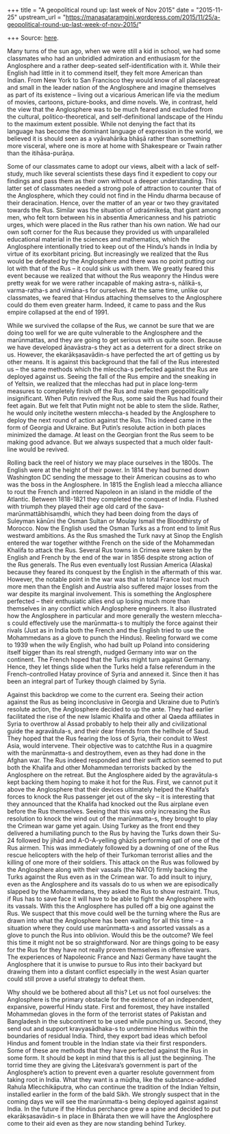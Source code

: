 +++
title = "A geopolitical round up: last week of Nov 2015"
date = "2015-11-25"
upstream_url = "https://manasataramgini.wordpress.com/2015/11/25/a-geopolitical-round-up-last-week-of-nov-2015/"

+++
Source: [here](https://manasataramgini.wordpress.com/2015/11/25/a-geopolitical-round-up-last-week-of-nov-2015/).

Many turns of the sun ago, when we were still a kid in school, we had some classmates who had an unbridled admiration and enthusiasm for the Anglosphere and a rather deep-seated self-identification with it. While their English had little in it to commend itself, they felt more American than Indian. From New York to San Francisco they would know of all placesgreat and small in the leader nation of the Anglosphere and imagine themselves as part of its existence – living out a vicarious American life via the medium of movies, cartoons, picture-books, and dime novels. We, in contrast, held the view that the Anglosphere was to be much feared and excluded from the cultural, politico-theoretical, and self-definitional landscape of the Hindu to the maximum extent possible. While not denying the fact that its language has become the dominant language of expression in the world, we believed it is should seen as a vyāvahārika bhāṣā rather than something more visceral, where one is more at home with Shakespeare or Twain rather than the itihāsa-purāṇa.

Some of our classmates came to adopt our views, albeit with a lack of self-study, much like several scientists these days find it expedient to copy our findings and pass them as their own without a deeper understanding. This latter set of classmates needed a strong pole of attraction to counter that of the Anglosphere, which they could not find in the Hindu dharma because of their deracination. Hence, over the matter of an year or two they gravitated towards the Rus. Similar was the situation of udraśmikeśa, that giant among men, who felt torn between his in absentia Americanness and his patriotic urges, which were placed in the Rus rather than his own nation. We had our own soft corner for the Rus because they provided us with unparalleled educational material in the sciences and mathematics, which the Anglosphere intentionally tried to keep out of the Hindu’s hands in India by virtue of its exorbitant pricing. But increasingly we realized that the Rus would be defeated by the Anglosphere and there was no point putting our lot with that of the Rus – it could sink us with them. We greatly feared this event because we realized that without the Rus weaponry the Hindus were pretty weak for we were rather incapable of making astra-s, nālikā-s, varma-ratha-s and vimāna-s for ourselves. At the same time, unlike our classmates, we feared that Hindus attaching themselves to the Anglosphere could do them even greater harm. Indeed, it came to pass and the Rus empire collapsed at the end of 1991.

While we survived the collapse of the Rus, we cannot be sure that we are doing too well for we are quite vulnerable to the Anglosphere and the marūnmattas, and they are going to get serious with us quite soon. Because we have developed āṇavāstra-s they act as a deterrent for a direct strike on us. However, the ekarākṣasavādin-s have perfected the art of getting us by other means. It is against this background that the fall of the Rus interested us – the same methods which the mleccha-s perfected against the Rus are deployed against us. Seeing the fall of the Rus empire and the sneaking in of Yeltsin, we realized that the mlecchas had put in place long-term measures to completely finish off the Rus and make them geopolitically insignificant. When Putin revived the Rus, some said the Rus had found their feet again. But we felt that Putin might not be able to stem the slide. Rather, he would only incitethe western mleccha-s headed by the Anglosphere to deploy the next round of action against the Rus. This indeed came in the form of Georgia and Ukraine. But Putin’s resolute action in both places minimized the damage. At least on the Georgian front the Rus seem to be making good advance. But we always suspected that a much older fault-line would be revived.

Rolling back the reel of history we may place ourselves in the 1800s. The English were at the height of their power. In 1814 they had burned down Washington DC sending the message to their American cousins as to who was the boss in the Anglosphere. In 1815 the English lead a mleccha alliance to rout the French and interred Napoleon in an island in the middle of the Atlantic. Between 1818-1821 they completed the conquest of India. Flushed with triumph they played their age old card of the śava-marūnmattābhisaṃdhi, which they had been doing from the days of Suleyman kānūni the Osman Sultan or Moulay Ismail the Bloodthirsty of Morocco. Now the English used the Osman Turks as a front end to limit Rus westward ambitions. As the Rus smashed the Turk navy at Sinop the English entered the war together withthe French on the side of the Mohammedan Khalifa to attack the Rus. Several Rus towns in Crimea were taken by the English and French by the end of the war in 1856 despite strong action of the Rus generals. The Rus even eventually lost Russian America (Alaska) because they feared its conquest by the English in the aftermath of this war. However, the notable point in the war was that in total France lost much more men than the English and Austria also suffered major losses from the war despite its marginal involvement. This is something the Anglosphere perfected – their enthusiatic allies end up losing much more than themselves in any conflict which Anglosphere engineers. It also illustrated how the Anglosphere in particular and more generally the western mleccha-s could effectively use the marūnmatta-s to multiply the force against their rivals (Just as in India both the French and the English tried to use the Mohammedans as a glove to punch the Hindus). Reeling forward we come to 1939 when the wily English, who had built up Poland into considering itself bigger than its real strength, nudged Germany into war on the continent. The French hoped that the Turks might turn against Germany. Hence, they let things slide when the Turks held a false referendum in the French-controlled Hatay province of Syria and annexed it. Since then it has been an integral part of Turkey though claimed by Syria.

Against this backdrop we come to the current era. Seeing their action against the Rus as being inconclusive in Georgia and Ukraine due to Putin’s resolute action, the Anglosphere decided to up the ante. They had earlier facilitated the rise of the new Islamic Khalifa and other al Qaeda affiliates in Syria to overthrow al Assad probably to help their ally and civilizational guide the agravātula-s, and their dear friends from the hellhole of Saud. They hoped that the Rus fearing the loss of Syria, their conduit to West Asia, would intervene. Their objective was to catchthe Rus in a quagmire with the marūnmatta-s and destroythem, even as they had done in the Afghan war. The Rus indeed responded and their swift action seemed to put both the Khalifa and other Mohammedan terrorists backed by the Anglosphere on the retreat. But the Anglosphere aided by the agravātula-s kept backing them hoping to make it hot for the Rus. First, we cannot put it above the Anglosphere that their devices ultimately helped the Khalifa’s forces to knock the Rus passenger jet out of the sky – it is interesting that they announced that the Khalifa had knocked out the Rus airplane even before the Rus themselves. Seeing that this was only increasing the Rus resolution to knock the wind out of the marūnmatta-s, they brought to play the Crimean war game yet again. Using Turkey as the front end they delivered a humiliating punch to the Rus by having the Turks down their Su-24 followed by jihād and A-O-A-yelling ghāzīs performing qatl of one of the Rus airmen. This was immediately followed by a downing of one of the Rus rescue helicopters with the help of their Turkoman terrorist allies and the killing of one more of their soldiers. This attack on the Rus was followed by the Anglosphere along with their vassals (the NATO) firmly backing the Turks against the Rus even as in the Crimean war. To add insult to injury, even as the Anglosphere and its vassals do to us when we are episodically slapped by the Mohammedans, they asked the Rus to show restraint. Thus, if Rus has to save face it will have to be able to fight the Anglosphere with its vassals. With this the Anglosphere has pulled off a big one against the Rus. We suspect that this move could well be the turning where the Rus are drawn into what the Anglosphere has been waiting for all this time – a situation where they could use marūnmatta-s and assorted vassals as a glove to punch the Rus into oblivion. Would this be the outcome? We feel this time it might not be so straightforward. Nor are things going to be easy for the Rus for they have not really proven themselves in offensive wars. The experiences of Napoleonic France and Nazi Germany have taught the Anglosphere that it is unwise to pursue to Rus into their backyard but drawing them into a distant conflict especially in the west Asian quarter could still prove a useful strategy to defeat them.

Why should we be bothered about all this? Let us not fool ourselves: the Anglosphere is the primary obstacle for the existence of an independent, expansive, powerful Hindu state. First and foremost, they have installed Mohammedan gloves in the form of the terrorist states of Pakistan and Bangladesh in the subcontinent to be used while punching us. Second, they send out and support kravyasādhaka-s to undermine Hindus within the boundaries of residual India. Third, they export bad ideas which befool Hindus and foment trouble in the Indian state via their first responders. Some of these are methods that they have perfected against the Rus in some form. It should be kept in mind that this is all just the beginning. The torrid time they are giving the Lāṭeśvara’s government is part of the Anglosphere’s action to prevent even a quarter resolute government from taking root in India. What they want is a mūḍha, like the substance-addled Rahula Mlecchikāputra, who can continue the tradition of the Indian Yeltsin, installed earlier in the form of the bald Sikh. We strongly suspect that in the coming days we will see the marūnmatta-s being deployed against against India. In the future if the Hindus perchance grew a spine and decided to put ekarākṣasavādin-s in place in Bhārata then we will have the Anglosphere come to their aid even as they are now standing behind Turkey.

